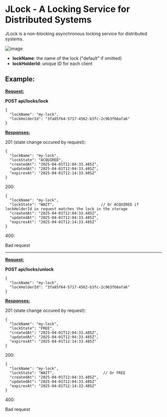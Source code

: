 # JLock - A Locking Service for Distributed Systems
JLock is a non-blocking asynchronous locking service for distributed systems.

![image](https://github.com/user-attachments/assets/0262b311-ecf3-43a5-823f-e42b82d6ca95)

- **lockName**: the name of the lock ("default" if omitted)
- **lockHolderId**: unique ID for each client


## Example:

<ins>**Request:**</ins>

**POST api/locks/lock**

```
{
  "lockName": "my-lock",
  "lockHolderId": "3fa85f64-5717-4562-b3fc-2c963f66afa6"
}
```

<ins>**Responses:**</ins>

201 (state change occured by request):
```
{
  "lockName": "my-lock",
  "lockState": "ACQUIRED",
  "createdAt": "2025-04-01T12:04:33.485Z",
  "updatedAt": "2025-04-01T12:04:33.485Z",
  "expiresAt": "2025-04-01T12:14:33.485Z"
}
```

200:
```
{
  "lockName": "my-lock",
  "lockState": "WAIT",                     // Or ACQUIRED if lockHolderId in request matches the lock in the storage
  "createdAt": "2025-04-01T12:04:33.485Z",
  "updatedAt": "2025-04-01T12:04:33.485Z",
  "expiresAt": "2025-04-01T12:14:33.485Z"
}
```

400:

Bad request

---

<ins>**Request:**</ins>

**POST api/locks/unlock**

```
{
  "lockName": "my-lock",
  "lockHolderId": "3fa85f64-5717-4562-b3fc-2c963f66afa6"
}
```

<ins>**Responses:**</ins>

201 (state change occured by request):
```
{
  "lockName": "my-lock",
  "lockState": "FREE",
  "createdAt": "2025-04-01T12:04:33.485Z",
  "updatedAt": "2025-04-01T12:04:33.485Z",
  "expiresAt": "2025-04-01T12:14:33.485Z"
}
```

200:
```
{
  "lockName": "my-lock",
  "lockState": "WAIT",                      // Or FREE
  "createdAt": "2025-04-01T12:04:33.485Z",
  "updatedAt": "2025-04-01T12:04:33.485Z"
  "expiresAt": "2025-04-01T12:14:33.485Z"
}
```

400:

Bad request
